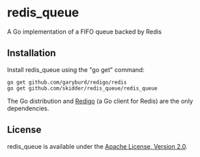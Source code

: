 redis_queue
===========

A Go implementation of a FIFO queue backed by Redis


Installation
------------

Install redis_queue using the "go get" command:

    go get github.com/garyburd/redigo/redis
    go get github.com/skidder/redis_queue/redis_queue

The Go distribution and [Redigo](https://github.com/garyburd/redigo) (a Go client for Redis) are the only dependencies.


License
-------

redis_queue is available under the [Apache License, Version 2.0](http://www.apache.org/licenses/LICENSE-2.0.html).
